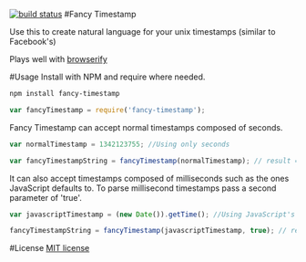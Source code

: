 [![build status](https://secure.travis-ci.org/taterbase/fancy-timestamp.png)](http://travis-ci.org/taterbase/fancy-timestamp)
#Fancy Timestamp

Use this to create natural language for your unix timestamps (similar to Facebook's)

Plays well with [browserify](https://github.com/substack/node-browserify)

#Usage
Install with NPM and require where needed.
```bash
npm install fancy-timestamp
```
```javascript
var fancyTimestamp = require('fancy-timestamp');
```
Fancy Timestamp can accept normal timestamps composed of seconds.
```javascript
var normalTimestamp = 1342123755; //Using only seconds

var fancyTimestampString = fancyTimestamp(normalTimestamp); // result == "8 minutes ago"
```
It can also accept timestamps composed of milliseconds such as the ones JavaScript defaults to. To parse millisecond timestamps pass a second parameter of 'true'.
```javascript
var javascriptTimestamp = (new Date()).getTime(); //Using JavaScript's timestamp composed of milliseconds

fancyTimestampString = fancyTimestamp(javascriptTimestamp, true); // result == "Just now"
```

#License
<a href="http://www.opensource.org/licenses/mit-license.php/">MIT license</a>
